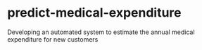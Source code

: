 # predict-medical-expenditure
Developing an automated system to estimate the annual medical expenditure for new customers
